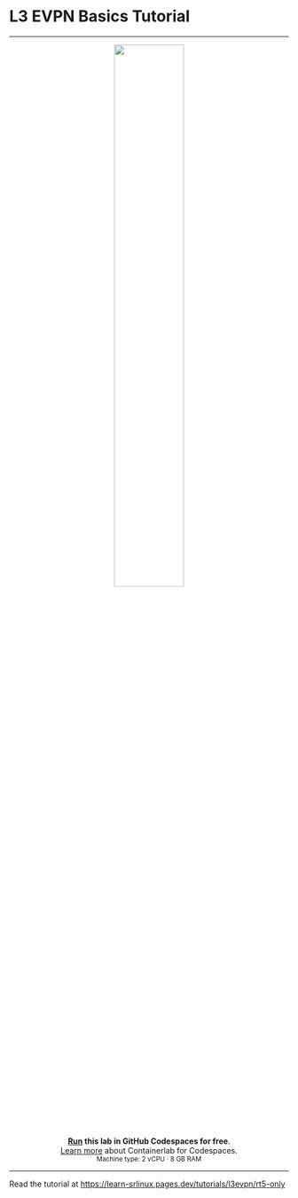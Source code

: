 # L3 EVPN Basics Tutorial

---
<div align=center markdown>
<a href="https://codespaces.new/srl-labs/srl-acl-lab?quickstart=1">
<img src="https://gitlab.com/rdodin/pics/-/wikis/uploads/d78a6f9f6869b3ac3c286928dd52fa08/run_in_codespaces-v1.svg?sanitize=true" style="width:50%"/></a>

**[Run](https://codespaces.new/srl-labs/srl-rt5-l3evpn-basics-lab?quickstart=1) this lab in GitHub Codespaces for free**.  
[Learn more](https://containerlab.dev/manual/codespaces) about Containerlab for Codespaces.  
<small>Machine type: 2 vCPU · 8 GB RAM</small>
</div>

---

Read the tutorial at <https://learn-srlinux.pages.dev/tutorials/l3evpn/rt5-only>
